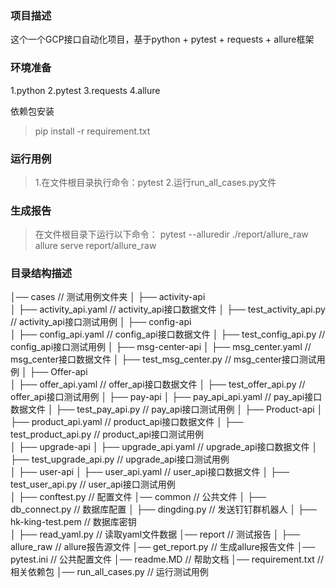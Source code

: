 ### 项目描述

这个一个GCP接口自动化项目，基于python + pytest + requests + allure框架

### 环境准备

1.python
2.pytest
3.requests
4.allure

依赖包安装
>pip install -r requirement.txt

### 运行用例

>1.在文件根目录执行命令：pytest
>2.运行run_all_cases.py文件

### 生成报告

>在文件根目录下运行以下命令：
>pytest --alluredir ./report/allure_raw
>allure serve report/allure_raw


### 目录结构描述

│── cases                            // 测试用例文件夹
│   ├── activity-api                 
│       ├── activity_api.yaml        // activity_api接口数据文件
│		├── test_activity_api.py     // activity_api接口测试用例
│   ├── config-api  
│       ├── config_api.yaml          // config_api接口数据文件
│		├── test_config_api.py       // config_api接口测试用例
│   ├── msg-center-api 
│       ├── msg_center.yaml          // msg_center接口数据文件
│		├── test_msg_center.py       // msg_center接口测试用例
│   ├── Offer-api    
│       ├── offer_api.yaml           // offer_api接口数据文件
│		├── test_offer_api.py        // offer_api接口测试用例
│   ├── pay-api
│       ├── pay_api_api.yaml         // pay_api接口数据文件
│		├── test_pay_api.py          // pay_api接口测试用例 
│   ├── Product-api
│       ├── product_api.yaml         // product_api接口数据文件
│		├── test_product_api.py      // product_api接口测试用例    
│   ├── upgrade-api
│       ├── upgrade_api.yaml         // upgrade_api接口数据文件
│		├── test_upgrade_api.py      // upgrade_api接口测试用例          
│   ├── user-api
│       ├── user_api.yaml            // user_api接口数据文件
│		├── test_user_api.py         // user_api接口测试用例      
│   ├── conftest.py                  // 配置文件
│── common                           // 公共文件
│   ├── db_connect.py                // 数据库配置
│   ├── dingding.py                  // 发送钉钉群机器人
│   ├── hk-king-test.pem             // 数据库密钥      
│   ├── read_yaml.py                 // 读取yaml文件数据
│── report                           // 测试报告
│   ├── allure_raw                   // allure报告源文件
│── get_report.py                    // 生成allure报告文件
│── pytest.ini                       // 公共配置文件
│── readme.MD                        // 帮助文档
│── requirement.txt                  // 相关依赖包
│── run_all_cases.py                 // 运行测试用例
